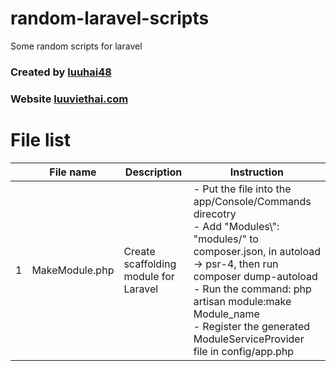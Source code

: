# random-laravel-scripts
Some random scripts for laravel

### Created by [luuhai48](https://github.com/luuhai48)

### Website [luuviethai.com](https://luuviethai.com)

# File list
|     | File name      | Description                          | Instruction                                            |
|:---:|----------------|--------------------------------------|--------------------------------------------------------|
|  1  | MakeModule.php | Create scaffolding module for Laravel| - Put the file into the app/Console/Commands direcotry<br> - Add "Modules\\": "modules/" to composer.json, in autoload -> psr-4, then run composer dump-autoload<br> - Run the command: php artisan module:make Module_name<br> - Register the generated ModuleServiceProvider file in config/app.php |
